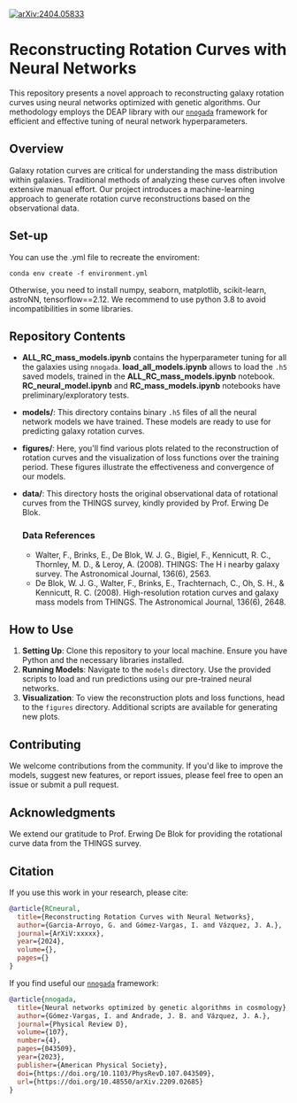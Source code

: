 <a href="https://arxiv.org/abs/2404.05833">
  <img src="https://img.shields.io/badge/arXiv-2404.05833-b31b1b.svg" alt="arXiv:2404.05833">
</a>

# Reconstructing Rotation Curves with Neural Networks

This repository presents a novel approach to reconstructing galaxy rotation curves using neural networks optimized with genetic algorithms. Our methodology employs the DEAP library with our [`nnogada`](https://github.com/igomezv/Nnogada) framework for efficient and effective tuning of neural network hyperparameters.

## Overview

Galaxy rotation curves are critical for understanding the mass distribution within galaxies. Traditional methods of analyzing these curves often involve extensive manual effort. Our project introduces a machine-learning approach to generate rotation curve reconstructions based on the observational data.

## Set-up

You can use the .yml file to recreate the enviroment:

``conda env create -f environment.yml``

Otherwise, you need to install numpy, seaborn, matplotlib, scikit-learn, astroNN, tensorflow==2.12. We recommend to use python 3.8 to avoid incompatibilities in some libraries.


## Repository Contents

- **ALL_RC_mass_models.ipynb** contains the hyperparameter tuning for all the galaxies using `nnogada`. **load_all_models.ipynb** allows to load the `.h5` saved models, trained in the **ALL_RC_mass_models.ipynb** notebook. **RC_neural_model.ipynb** and **RC_mass_models.ipynb** notebooks have preliminary/exploratory tests.

- **models/**: This directory contains binary `.h5` files of all the neural network models we have trained. These models are ready to use for predicting galaxy rotation curves.
  
- **figures/**: Here, you'll find various plots related to the reconstruction of rotation curves and the visualization of loss functions over the training period. These figures illustrate the effectiveness and convergence of our models.

- **data/**: This directory hosts the original observational data of rotational curves from the THINGS survey, kindly provided by Prof. Erwing De Blok.
  
  ### Data References
  - Walter, F., Brinks, E., De Blok, W. J. G., Bigiel, F., Kennicutt, R. C., Thornley, M. D., & Leroy, A. (2008). THINGS: The H i nearby galaxy survey. The Astronomical Journal, 136(6), 2563.
  - De Blok, W. J. G., Walter, F., Brinks, E., Trachternach, C., Oh, S. H., & Kennicutt, R. C. (2008). High-resolution rotation curves and galaxy mass models from THINGS. The Astronomical Journal, 136(6), 2648.

## How to Use

1. **Setting Up**: Clone this repository to your local machine. Ensure you have Python and the necessary libraries installed.
2. **Running Models**: Navigate to the `models` directory. Use the provided scripts to load and run predictions using our pre-trained neural networks.
3. **Visualization**: To view the reconstruction plots and loss functions, head to the `figures` directory. Additional scripts are available for generating new plots.

## Contributing

We welcome contributions from the community. If you'd like to improve the models, suggest new features, or report issues, please feel free to open an issue or submit a pull request.

## Acknowledgments

We extend our gratitude to Prof. Erwing De Blok for providing the rotational curve data from the THINGS survey.


## Citation

If you use this work in your research, please cite:

```bibtex
@article{RCneural,
  title={Reconstructing Rotation Curves with Neural Networks},
  author={Garcia-Arroyo, G. and Gómez-Vargas, I. and Vázquez, J. A.},
  journal={ArXiV:xxxxx},
  year={2024},
  volume={},
  pages={}
}
```

If you find useful our [`nnogada`](https://github.com/igomezv/Nnogada) framework:

```bibtex
@article{nnogada,
  title={Neural networks optimized by genetic algorithms in cosmology},
  author={Gómez-Vargas, I. and Andrade, J. B. and Vázquez, J. A.},
  journal={Physical Review D},
  volume={107},
  number={4},
  pages={043509},
  year={2023},
  publisher={American Physical Society},
  doi={https://doi.org/10.1103/PhysRevD.107.043509},
  url={https://doi.org/10.48550/arXiv.2209.02685}
}
```
